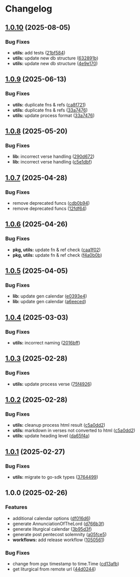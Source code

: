 # Changelog

## [1.0.10](https://github.com/v-bible/go-sdk/compare/v1.0.9...v1.0.10) (2025-08-05)


### Bug Fixes

* **utils:** add tests ([21bf584](https://github.com/v-bible/go-sdk/commit/21bf58466762c98727a68488721cd712a9aa8293))
* **utils:** update new db structure ([632891b](https://github.com/v-bible/go-sdk/commit/632891b22bb45fc69163c541caa0a4a21befbb18))
* **utils:** update new db structure ([4e9e170](https://github.com/v-bible/go-sdk/commit/4e9e17001bce8de7bbeffa0446913a11759d131b))

## [1.0.9](https://github.com/v-bible/go-sdk/compare/v1.0.8...v1.0.9) (2025-06-13)


### Bug Fixes

* **utils:** duplicate fns & refs ([ca8f721](https://github.com/v-bible/go-sdk/commit/ca8f7215cd7c5d267e7a54bf5d1cce493593ef4a))
* **utils:** duplicate fns & refs ([33a7476](https://github.com/v-bible/go-sdk/commit/33a7476c79abe899134c917e7c1d67784175de5b))
* **utils:** update process format ([33a7476](https://github.com/v-bible/go-sdk/commit/33a7476c79abe899134c917e7c1d67784175de5b))

## [1.0.8](https://github.com/v-bible/go-sdk/compare/v1.0.7...v1.0.8) (2025-05-20)


### Bug Fixes

* **lib:** incorrect verse handling ([290d672](https://github.com/v-bible/go-sdk/commit/290d672185fea7564e0dc3d8688c10b4ed7cfc0d))
* **lib:** incorrect verse handling ([c5e1dbf](https://github.com/v-bible/go-sdk/commit/c5e1dbf27fd8caeafc19847d8f3cfe3b29a533c5))

## [1.0.7](https://github.com/v-bible/go-sdk/compare/v1.0.6...v1.0.7) (2025-04-28)


### Bug Fixes

* remove deprecated funcs ([cdb0b94](https://github.com/v-bible/go-sdk/commit/cdb0b94bfe0adfc17a58eada9c6b8b24bed54119))
* remove deprecated funcs ([12fdf64](https://github.com/v-bible/go-sdk/commit/12fdf642250869c07f91d1a3b4564cada4efdb47))

## [1.0.6](https://github.com/v-bible/go-sdk/compare/v1.0.5...v1.0.6) (2025-04-26)


### Bug Fixes

* **pkg, utils:** update fn & ref check ([caa1f02](https://github.com/v-bible/go-sdk/commit/caa1f02f6ea48fe2a0f1df38e9af683d38489393))
* **pkg, utils:** update fn & ref check ([f4a0b0b](https://github.com/v-bible/go-sdk/commit/f4a0b0bd25a2472b86023a076de2138a8dc88836))

## [1.0.5](https://github.com/v-bible/go-sdk/compare/v1.0.4...v1.0.5) (2025-04-05)


### Bug Fixes

* **lib:** update gen calendar ([e0393e4](https://github.com/v-bible/go-sdk/commit/e0393e4216bf39a084aebe6c90f65cbd64c7f268))
* **lib:** update gen calendar ([a6eeced](https://github.com/v-bible/go-sdk/commit/a6eecedaef958b89a2546b2d167d5ae36ed3a00a))

## [1.0.4](https://github.com/v-bible/go-sdk/compare/v1.0.3...v1.0.4) (2025-03-03)


### Bug Fixes

* **utils:** incorrect naming ([2016bff](https://github.com/v-bible/go-sdk/commit/2016bffbc4383109cb2e5b7f6a2b2b623ecdf16c))

## [1.0.3](https://github.com/v-bible/go-sdk/compare/v1.0.2...v1.0.3) (2025-02-28)


### Bug Fixes

* **utils:** update process verse ([75f4926](https://github.com/v-bible/go-sdk/commit/75f49261bcf84d2a825a8e44e6b0c50e2aa10080))

## [1.0.2](https://github.com/v-bible/go-sdk/compare/v1.0.1...v1.0.2) (2025-02-28)


### Bug Fixes

* **utils:** cleanup process html result ([c5a0dd2](https://github.com/v-bible/go-sdk/commit/c5a0dd2a529f7925c03d5d4e0a61ec4b6749576b))
* **utils:** markdown in verses not converted to html ([c5a0dd2](https://github.com/v-bible/go-sdk/commit/c5a0dd2a529f7925c03d5d4e0a61ec4b6749576b))
* **utils:** update heading level ([da65f4a](https://github.com/v-bible/go-sdk/commit/da65f4afa19cc9cdffa5582778f382d9ad3204c6))

## [1.0.1](https://github.com/v-bible/go-sdk/compare/v1.0.0...v1.0.1) (2025-02-27)


### Bug Fixes

* **utils:** migrate to go-sdk types ([3764499](https://github.com/v-bible/go-sdk/commit/3764499aeda6706392a37f9a7c4492f3d62315ea))

## 1.0.0 (2025-02-26)


### Features

* additional calendar options ([df016d6](https://github.com/v-bible/go-sdk/commit/df016d6cd9fc53b911cd4b2f1f2a7163a37fb6ae))
* generate AnnunciationOfTheLord ([d766b3f](https://github.com/v-bible/go-sdk/commit/d766b3f48cee3d720f016bcc32459b93ab049a4b))
* generate liturgical calendar ([3b95d3f](https://github.com/v-bible/go-sdk/commit/3b95d3fff0c42b873c6d50998b208ae7d96a0871))
* generate post pentecost solemnity ([a05fce5](https://github.com/v-bible/go-sdk/commit/a05fce55a2e68d1e8abc27e959c1d406d3f850c6))
* **workflows:** add release workflow ([1050561](https://github.com/v-bible/go-sdk/commit/105056103fa91839e71707bdcaa75d18b28c4b88))


### Bug Fixes

* change from pgx timestamp to time.Time ([cd13afb](https://github.com/v-bible/go-sdk/commit/cd13afb5d9469115c21e70cd473fbbb940b08cf4))
* get liturgical from remote url ([44d0244](https://github.com/v-bible/go-sdk/commit/44d02449b7153509f136e2252156eede7e0d8aaf))
